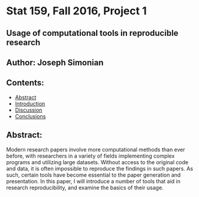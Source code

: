 # Stat 159, Fall 2016, Project 1
## Usage of computational tools in reproducible research

## Author: Joseph Simonian

## Contents:
- [Abstract](#abstract)
- [Introduction](#introduction)
- [Discussion](#discussion)
- [Conclusions](#conclusions)


## Abstract:

Modern research papers involve more computational methods than ever before, with researchers in a variety of fields implementing complex programs and utilizing large datasets. Without access to the original code and data, it is often impossible to reproduce the findings in such papers. As such, certain tools have become essential to the paper generation and presentation. In this paper, I will introduce a number of tools that aid in research reproducibility, and examine the basics of their usage.

